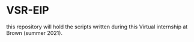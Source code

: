 # VSR-EIP
this repository will hold the scripts written during this Virtual internship at Brown (summer 2021).
